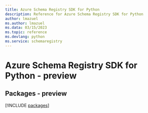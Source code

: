 ```yaml
---
title: Azure Schema Registry SDK for Python
description: Reference for Azure Schema Registry SDK for Python
author: lmazuel
ms.author: lmazuel
ms.data: 03/15/2023
ms.topic: reference
ms.devlang: python
ms.service: schemaregistry
---
```

# Azure Schema Registry SDK for Python - preview
## Packages - preview
[!INCLUDE [packages](schema-registry-index.md)]